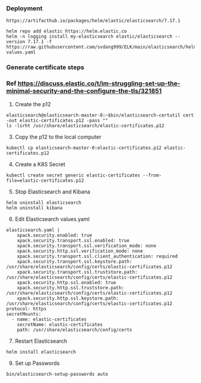 ### Deployment 

```
https://artifacthub.io/packages/helm/elastic/elasticsearch/7.17.1
```

```
helm repo add elastic https://helm.elastic.co
helm -n logging install my-elasticsearch elastic/elasticsearch --version 7.17.1 -f https://raw.githubusercontent.com/svdang999/ELK/main/elasticsearch/helm_elasticsearch_7.17.1/custom-values.yaml
```

### Generate certificate steps
### Ref https://discuss.elastic.co/t/im-struggling-set-up-the-minimal-security-and-the-configure-the-tls/321851

1. Create the p12
```
elasticsearch@elasticsearch-master-0:~$bin/elasticsearch-certutil cert -out elastic-certificates.p12 -pass ""
ls -lsrht /usr/share/elasticsearch/elastic-certificates.p12
```
3. Copy the p12 to the local computer
```
kubectl cp elasticsearch-master-0:elastic-certificates.p12 elastic-certificates.p12
```

4. Create a K8S Secret
```
kubectl create secret generic elastic-certificates --from-file=elastic-certificates.p12
```
5. Stop Elasticsearch and Kibana
```
helm uninstall elasticsearch
helm uninstall kibana
```

6. Edit Elasticsearch values.yaml
```
elasticsearch.yaml |
    xpack.security.enabled: true
    xpack.security.transport.ssl.enabled: true
    xpack.security.transport.ssl.verification_mode: none 
    xpack.security.http.ssl.verification_mode: none
    xpack.security.transport.ssl.client_authentication: required
    xpack.security.transport.ssl.keystore.path: /usr/share/elasticsearch/config/certs/elastic-certificates.p12
    xpack.security.transport.ssl.truststore.path: /usr/share/elasticsearch/config/certs/elastic-certificates.p12
    xpack.security.http.ssl.enabled: true
    xpack.security.http.ssl.truststore.path: /usr/share/elasticsearch/config/certs/elastic-certificates.p12
    xpack.security.http.ssl.keystore.path: /usr/share/elasticsearch/config/certs/elastic-certificates.p12 
protocol: https
secretMounts:
  - name: elastic-certificates
    secretName: elastic-certificates
    path: /usr/share/elasticsearch/config/certs
```
	
7. Restart Elasticsearch
```
helm install elasticsearch
```
	
9. Set up Passwords
```
bin/elasticsearch-setup-passwords auto
```
